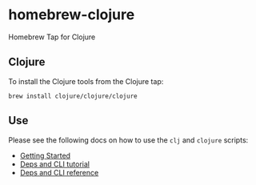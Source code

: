 homebrew-clojure
================

Homebrew Tap for Clojure

## Clojure

To install the Clojure tools from the Clojure tap:

```
brew install clojure/clojure/clojure
```

## Use

Please see the following docs on how to use the `clj` and `clojure` scripts:

* [Getting Started](https://clojure.org/guides/getting_started)
* [Deps and CLI tutorial](https://clojure.org/guides/deps_and_cli)
* [Deps and CLI reference](https://clojure.org/reference/deps_and_cli)

